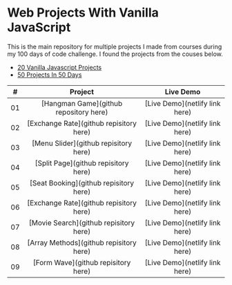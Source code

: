 # Web Projects With Vanilla JavaScript

This is the main repository for multiple projects I made from courses during my 100 days of code challenge. I found the projects from the couses below.

- [20 Vanilla Javascript Projects](https://www.traversymedia.com/20-Vanilla-JavaScript-Projects)
- [50 Projects In 50 Days](https://www.traversymedia.com/50-Projects-In-50-Days)

|  #  |                 Project                 |           Live Demo            |
| :-: | :-------------------------------------: | :----------------------------: |
| 01  | [Hangman Game](github repository here)  | [Live Demo](netlify link here) |
| 02  | [Exchange Rate](github repisitory here) | [Live Demo](netlify link here) |
| 03  |  [Menu Slider](github repisitory here)  | [Live Demo](netlify link here) |
| 04  |  [Split Page](github repisitory here)   | [Live Demo](netlify link here) |
| 05  | [Seat Booking](github repisitory here)  | [Live Demo](netlify link here) |
| 06  | [Exchange Rate](github repisitory here) | [Live Demo](netlify link here) |
| 07  | [Movie Search](github repisitory here)  | [Live Demo](netlify link here) |
| 08  | [Array Methods](github repisitory here) | [Live Demo](netlify link here) |
| 09  |   [Form Wave](github repisitory here)   | [Live Demo](netlify link here) |
